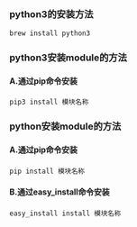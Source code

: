 ### python3的安装方法
```shell
brew install python3
```
### python3安装module的方法
#### A.通过pip命令安装
```shell
pip3 install 模块名称
```
### python安装module的方法
#### A.通过pip命令安装
```shell
pip install 模块名称
```
#### B.通过easy_install命令安装
```shell
easy_install install 模块名称
```
